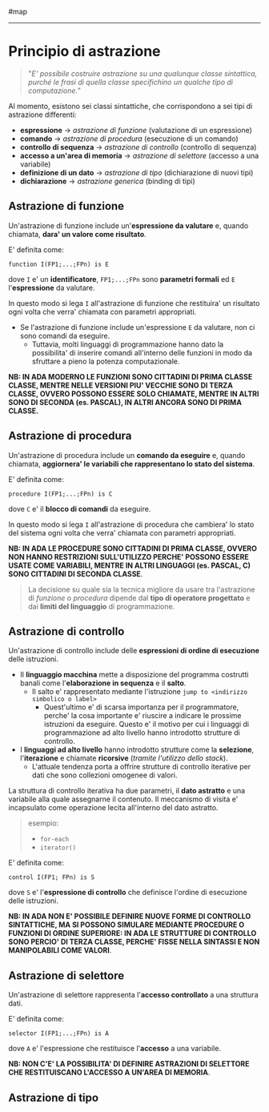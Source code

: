 #map 
____
# **Principio di astrazione**
> "*E' possibile costruire astrazione su una qualunque classe sintattica, purché le frasi di quella classe specifichino un qualche tipo di computazione.*"

Al momento, esistono sei classi sintattiche, che corrispondono a sei tipi di astrazione differenti:
- **espressione** $\to$ *astrazione di funzione* (valutazione di un espressione)
- **comando** $\to$ *astrazione di procedura* (esecuzione di un comando)
- **controllo di sequenza** $\to$ *astrazione di controllo* (controllo di sequenza)
- **accesso a un'area di memoria** $\to$ *astrazione di selettore* (accesso a una variabile)
- **definizione di un dato** $\to$ *astrazione di tipo* (dichiarazione di nuovi tipi)
- **dichiarazione** $\to$ *astrazione generica* (binding di tipi)

## **Astrazione di funzione**
Un'astrazione di funzione include un'**espressione da valutare** e, quando chiamata, **dara' un valore come risultato**.

E' definita come: 
```
function I(FP1;...;FPn) is E
```
dove `I` e' un **identificatore**, `FP1;...;FPn` sono **parametri formali** ed `E` l'**espressione** da valutare.

In questo modo si lega `I` all'astrazione di funzione che restituira' un risultato ogni volta che verra' chiamata con parametri appropriati.
- Se l'astrazione di funzione include un'espressione `E` da valutare, non ci sono comandi da eseguire. 
	- Tuttavia, molti linguaggi di programmazione hanno dato la possibilita' di inserire comandi all'interno delle funzioni in modo da sfruttare a pieno la potenza computazionale.

**NB: IN ADA MODERNO LE FUNZIONI SONO CITTADINI DI PRIMA CLASSE CLASSE, MENTRE NELLE VERSIONI PIU' VECCHIE SONO DI TERZA CLASSE, OVVERO POSSONO ESSERE SOLO CHIAMATE, MENTRE IN ALTRI SONO DI SECONDA (es. PASCAL), IN ALTRI ANCORA SONO DI PRIMA CLASSE.**

## **Astrazione di procedura**
Un'astrazione di procedura include un **comando da eseguire** e, quando chiamata, **aggiornera' le variabili che rappresentano lo stato del sistema**.

E' definita come:
```
procedure I(FP1;...;FPn) is C
```
dove `C` e' il **blocco di comandi** da eseguire.

In questo modo si lega `I` all'astrazione di procedura che cambiera' lo stato del sistema ogni volta che verra' chiamata con parametri appropriati.

**NB: IN ADA LE PROCEDURE SONO CITTADINI DI PRIMA CLASSE, OVVERO NON HANNO RESTRIZIONI SULL'UTILIZZO PERCHE' POSSONO ESSERE USATE COME VARIABILI, MENTRE IN ALTRI LINGUAGGI (es. PASCAL, C) SONO CITTADINI DI SECONDA CLASSE**.

> La decisione su quale sia la tecnica migliore da usare tra l'astrazione di *funzione* o *procedura* dipende dal **tipo di operatore progettato** e dai **limiti del linguaggio** di programmazione.

## **Astrazione di controllo**
Un'astrazione di controllo include delle **espressioni di ordine di esecuzione** delle istruzioni.
- Il **linguaggio macchina** mette a disposizione del programma costrutti banali come l'**elaborazione in sequenza** e il **salto**.
	- Il salto e' rappresentato mediante l'istruzione `jump to <indirizzo simbolico o label>`
		- Quest'ultimo e' di scarsa importanza per il programmatore, perche' la cosa importante e' riuscire a indicare le prossime istruzioni da eseguire. Questo e' il motivo per cui i linguaggi di programmazione ad alto livello hanno introdotto strutture di controllo.
- I **linguaggi ad alto livello** hanno introdotto strutture come la **selezione**, l'**iterazione** e chiamate **ricorsive** (*tramite l'utilizzo dello stack*).
	- L'attuale tendenza porta a offrire strutture di controllo iterative per dati che sono collezioni omogenee di valori.

La struttura di controllo iterativa ha due parametri, il **dato astratto** e una variabile alla quale assegnarne il contenuto. Il meccanismo di visita e' incapsulato come operazione lecita all'interno del dato astratto.
> esempio: 
> - `for-each`
> - `iterator()`

E' definita come:
```
control I(FP1; FPn) is S
```
dove `S` e' l'**espressione di controllo** che definisce l'ordine di esecuzione delle istruzioni.

**NB: IN ADA NON E' POSSIBILE DEFINIRE NUOVE FORME DI CONTROLLO SINTATTICHE, MA SI POSSONO SIMULARE MEDIANTE PROCEDURE O FUNZIONI DI ORDINE SUPERIORE: IN ADA LE STRUTTURE DI CONTROLLO SONO PERCIO' DI TERZA CLASSE, PERCHE' FISSE NELLA SINTASSI E NON MANIPOLABILI COME VALORI**.

## **Astrazione di selettore**
Un'astrazione di selettore rappresenta l'**accesso controllato** a una struttura dati.

E' definita come:
```
selector I(FP1;...;FPn) is A
```
dove `A` e' l'espressione che restituisce l'**accesso** a una variabile.

**NB: NON C'E' LA POSSIBILITA' DI DEFINIRE ASTRAZIONI DI SELETTORE CHE RESTITUISCANO L'ACCESSO A UN'AREA DI MEMORIA**.

## **Astrazione di tipo**
